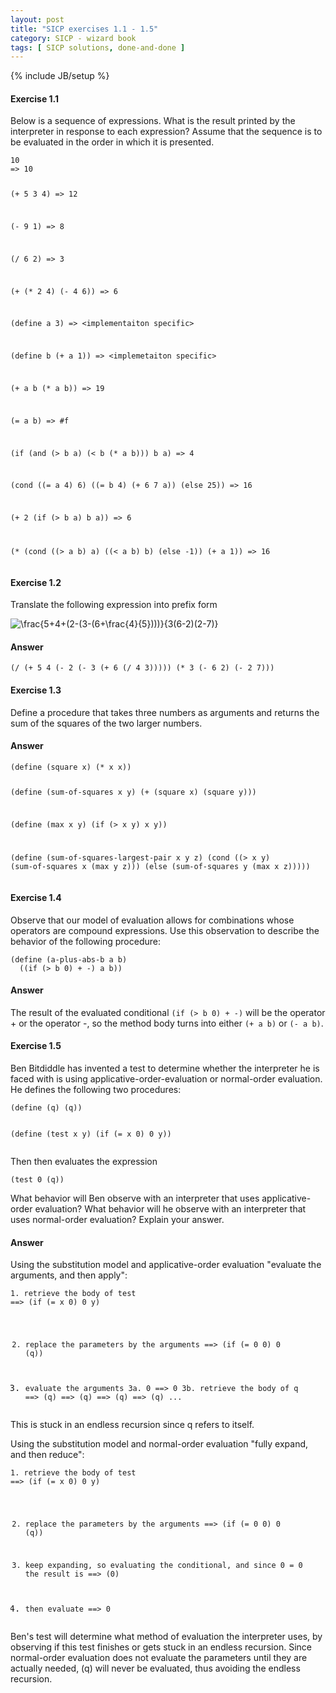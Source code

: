 ```yaml
---
layout: post
title: "SICP exercises 1.1 - 1.5"
category: SICP - wizard book
tags: [ SICP solutions, done-and-done ]
---
```

{% include JB/setup %}
<h4 id="exercise-1.1">Exercise 1.1</h4>
<p>Below is a sequence of expressions. What is the result printed by the interpreter in response to each expression? Assume that the sequence is to be evaluated in the order in which it is presented.</p>
<pre><code>10
=&gt; 10

(+ 5 3 4)
=&gt; 12

(- 9 1)
=&gt; 8

(/ 6 2)
=&gt; 3

(+ (* 2 4) (- 4 6))
=&gt; 6

(define a 3)
=&gt; &lt;implementaiton specific&gt;

(define b (+ a 1))
=&gt; &lt;implemetaiton specific&gt;

(+ a b (* a b))
=&gt; 19

(= a b)
=&gt; #f

(if (and (&gt; b a) (&lt; b (* a b)))
    b
    a)
=&gt; 4

(cond ((= a 4) 6)
      ((= b 4) (+ 6 7 a))
      (else 25))
=&gt; 16

(+ 2 (if (&gt; b a) b a))
=&gt; 6

(* (cond ((&gt; a b) a)
         ((&lt; a b) b)
         (else -1))
   (+ a 1))
=&gt; 16
</code></pre>
<h4 id="exercise-1.2">Exercise 1.2</h4>
<p>Translate the following expression into prefix form</p>
<p><img src="http://chart.apis.google.com/chart?cht=tx&amp;chl=%5Cfrac%7B5%2B4%2B%282-%283-%286%2B%5Cfrac%7B4%7D%7B5%7D%29%29%29%7D%7B3%286-2%29%282-7%29%7D" alt="\frac{5+4+(2-(3-(6+\frac{4}{5})))}{3(6-2)(2-7)}" title="\frac{5+4+(2-(3-(6+\frac{4}{5})))}{3(6-2)(2-7)}" /></p>
<h4 id="answer">Answer</h4>
<pre><code>(/ (+ 5 4 (- 2 (- 3 (+ 6 (/ 4 3))))) (* 3 (- 6 2) (- 2 7)))
</code></pre>
<h4 id="exercise-1.3">Exercise 1.3</h4>
<p>Define a procedure that takes three numbers as arguments and returns the sum of the squares of the two larger numbers.</p>
<h4 id="answer-1">Answer</h4>
<pre><code>(define (square x) (* x x))

(define (sum-of-squares x y) (+ (square x) (square y)))

(define (max x y) (if (&gt; x y) x y))

(define (sum-of-squares-largest-pair x y z)
    (cond ((&gt; x y) (sum-of-squares x (max y z)))
          (else (sum-of-squares y (max x z)))))
</code></pre>
<h4 id="exercise-1.4">Exercise 1.4</h4>
<p>Observe that our model of evaluation allows for combinations whose operators are compound expressions. Use this observation to describe the behavior of the following procedure:</p>
<pre><code>(define (a-plus-abs-b a b)
  ((if (&gt; b 0) + -) a b))
</code></pre>
<h4 id="answer-2">Answer</h4>
<p>The result of the evaluated conditional <code>(if (&gt; b 0) + -)</code> will be the operator + or the operator -, so the method body turns into either <code>(+ a b)</code> or <code>(- a b)</code>.</p>
<h4 id="exercise-1.5">Exercise 1.5</h4>
<p>Ben Bitdiddle has invented a test to determine whether the interpreter he is faced with is using applicative-order-evaluation or normal-order evaluation. He defines the following two procedures:</p>
<pre><code>(define (q) (q))

(define (test x y)
  (if (= x 0)
      0
      y))
</code></pre>
<p>Then then evaluates the expression</p>
<pre><code>(test 0 (q))
</code></pre>
<p>What behavior will Ben observe with an interpreter that uses applicative-order evaluation? What behavior will he observe with an interpreter that uses normal-order evaluation? Explain your answer.</p>
<h4 id="answer-3">Answer</h4>
<p>Using the substitution model and applicative-order evaluation &quot;evaluate the arguments, and then apply&quot;:</p>
<pre><code>1. retrieve the body of test
==&gt; (if (= x 0) 0 y)

2. replace the parameters by the arguments
==&gt; (if (= 0 0) 0 (q))

3. evaluate the arguments
3a. 0 ==&gt; 0
3b. retrieve the body of q
==&gt; (q) ==&gt; (q) ==&gt; (q) ==&gt; (q) ...
</code></pre>
<p>This is stuck in an endless recursion since q refers to itself.</p>
<p>Using the substitution model and normal-order evaluation &quot;fully expand, and then reduce&quot;:</p>
<pre><code>1. retrieve the body of test
==&gt; (if (= x 0) 0 y)

2. replace the parameters by the arguments
==&gt; (if (= 0 0) 0 (q))

3. keep expanding, so evaluating the conditional, and since 0 = 0 the result is
==&gt; (0)

4. then evaluate
==&gt; 0
</code></pre>
<p>Ben's test will determine what method of evaluation the interpreter uses, by observing if this test finishes or gets stuck in an endless recursion. Since normal-order evaluation does not evaluate the parameters until they are actually needed, (q) will never be evaluated, thus avoiding the endless recursion.</p>
